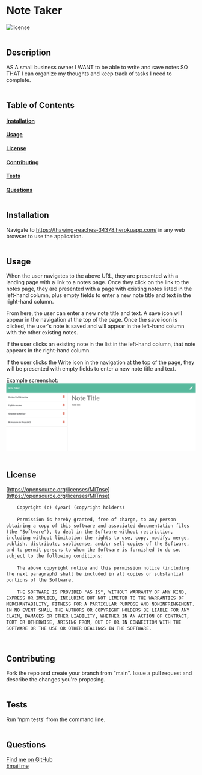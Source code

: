 # Note Taker
  ![license](https://img.shields.io/badge/license-MIT-green) <br><br>


## Description
AS A small business owner
I WANT to be able to write and save notes
SO THAT I can organize my thoughts and keep track of tasks I need to complete. <br><br>


## Table of Contents
#### [Installation](#Installation) <br>
#### [Usage](#Usage) <br>
#### [License](#License) <br>
#### [Contributing](#Contributing) <br>
#### [Tests](#Tests) <br>
#### [Questions](#Questions) <br><br>


## Installation
Navigate to https://thawing-reaches-34378.herokuapp.com/ in any web browser to use the application.
<br><br>


## Usage

When the user navigates to the above URL, they are presented with a landing page with a link to a notes page. Once they click on the link to the notes page, they are presented with a page with existing notes listed in the left-hand column, plus empty fields to enter a new note title and text in the right-hand column.

From here, the user can enter a new note title and text. A save icon will appear in the navigation at the top of the page. Once the save icon is clicked, the user's note is saved and will appear in the left-hand column with the other existing notes.

If the user clicks an existing note in the list in the left-hand column, that note appears in the right-hand column.

If the user clicks the Write icon in the navigation at the top of the page, they will be presented with empty fields to enter a new note title and text.

Example screenshot:
![Image](./public/assets/images/note-taker-demo.png)
<br><br>


## License
[https://opensource.org/licenses/MITnse](https://opensource.org/licenses/MITnse)<br>
  
        Copyright (c) (year) (copyright holders)

        Permission is hereby granted, free of charge, to any person obtaining a copy of this software and associated documentation files (the "Software"), to deal in the Software without restriction, including without limitation the rights to use, copy, modify, merge, publish, distribute, sublicense, and/or sell copies of the Software, and to permit persons to whom the Software is furnished to do so, subject to the following conditions:
        
        The above copyright notice and this permission notice (including the next paragraph) shall be included in all copies or substantial portions of the Software.
        
        THE SOFTWARE IS PROVIDED "AS IS", WITHOUT WARRANTY OF ANY KIND, EXPRESS OR IMPLIED, INCLUDING BUT NOT LIMITED TO THE WARRANTIES OF MERCHANTABILITY, FITNESS FOR A PARTICULAR PURPOSE AND NONINFRINGEMENT. IN NO EVENT SHALL THE AUTHORS OR COPYRIGHT HOLDERS BE LIABLE FOR ANY CLAIM, DAMAGES OR OTHER LIABILITY, WHETHER IN AN ACTION OF CONTRACT, TORT OR OTHERWISE, ARISING FROM, OUT OF OR IN CONNECTION WITH THE SOFTWARE OR THE USE OR OTHER DEALINGS IN THE SOFTWARE.
<br>


## Contributing
Fork the repo and create your branch from "main". Issue a pull request and describe the changes you're proposing.<br><br>


## Tests
Run 'npm tests' from the command line.<br><br>


## Questions
[Find me on GitHub](https://github.com/kvaden19)<br>
[Email me](mailto:klvaden@gmail.com)<br><br>
